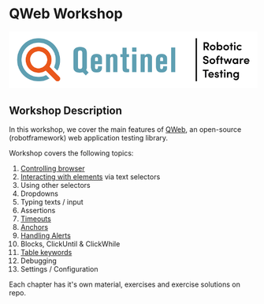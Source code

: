 # QWeb Workshop
![alt text][logo]


## Workshop Description
In this workshop, we cover the main features of [QWeb](https://github.com/qentinelqi/qweb_test), an open-source (robotframework) web application testing library.

Workshop covers the following topics:

1. [Controlling browser](./01/index.adoc)
2. [Interacting with elements](./02/index.adoc) via text selectors
3. Using other selectors
4. Dropdowns
5. Typing texts / input
6. Assertions
6. [Timeouts](./06/timeouts.adoc)
7. [Anchors](./07/anchors.adoc)
8. [Handling Alerts](./08/alerts.adoc)
9. Blocks, ClickUntil & ClickWhile
10. [Table keywords](./10/tables.adoc)
11. Debugging
12. Settings / Configuration

Each chapter has it's own material, exercises and exercise solutions on repo.



[logo]: images/Qentinel_logo_main_slogan_CMYK_small.png
